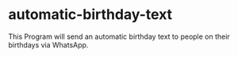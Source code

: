 # automatic-birthday-text
This Program will send an automatic birthday text to people on their birthdays via WhatsApp.
